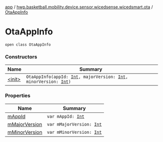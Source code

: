 [app](../../index.md) / [hwp.basketball.mobility.device.sensor.wicedsense.wicedsmart.ota](../index.md) / [OtaAppInfo](.)

# OtaAppInfo

`open class OtaAppInfo`

### Constructors

| Name | Summary |
|---|---|
| [&lt;init&gt;](-init-.md) | `OtaAppInfo(appId: `[`Int`](https://kotlinlang.org/api/latest/jvm/stdlib/kotlin/-int/index.html)`, majorVersion: `[`Int`](https://kotlinlang.org/api/latest/jvm/stdlib/kotlin/-int/index.html)`, minorVersion: `[`Int`](https://kotlinlang.org/api/latest/jvm/stdlib/kotlin/-int/index.html)`)` |

### Properties

| Name | Summary |
|---|---|
| [mAppId](m-app-id.md) | `var mAppId: `[`Int`](https://kotlinlang.org/api/latest/jvm/stdlib/kotlin/-int/index.html) |
| [mMajorVersion](m-major-version.md) | `var mMajorVersion: `[`Int`](https://kotlinlang.org/api/latest/jvm/stdlib/kotlin/-int/index.html) |
| [mMinorVersion](m-minor-version.md) | `var mMinorVersion: `[`Int`](https://kotlinlang.org/api/latest/jvm/stdlib/kotlin/-int/index.html) |
